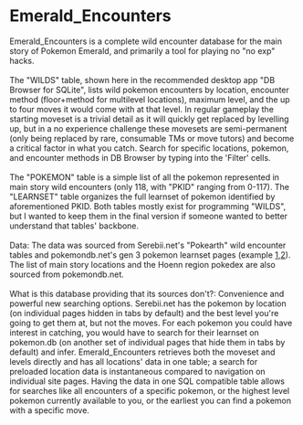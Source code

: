 # Emerald_Encounters
Emerald_Encounters is a complete wild encounter database for the main story of Pokemon Emerald, and primarily a tool
for playing no "no exp" hacks. <br>
<br>
The "WILDS" table, shown here in the recommended desktop app "DB Browser for SQLite", lists wild pokemon encounters by location, encounter method (floor+method for multilevel locations), maximum level, and the up to four moves it would come with at that level. In regular gameplay the starting moveset is a trivial detail as it will quickly get replaced by levelling up, but in a no experience challenge these movesets are semi-permanent (only being replaced by rare, consumable TMs or move tutors) and become a critical factor in what you catch. Search for specific locations, pokemon, and encounter methods in DB Browser by typing into the 'Filter' cells.<br> 
<br>
The "POKEMON" table is a simple list of all the pokemon represented in main story wild encounters (only 118, with "PKID" ranging from 0-117). The "LEARNSET" table organizes the full learnset of pokemon identified by aforementioned PKID. Both tables mostly exist for programming "WILDS", but I wanted to keep them in the final version if someone wanted to better understand that tables' backbone.<br>
<br>
Data: The data was sourced from Serebii.net's "Pokearth" wild encounter tables and pokemondb.net's gen 3 pokemon learnset pages (example [1](https://www.serebii.net/pokearth/hoenn/3rd/route102.shtml),[2](https://pokemondb.net/pokedex/lotad/moves/3)). The list of main story locations and the Hoenn region pokedex are also sourced from pokemondb.net. <br>
<br>
What is this database providing that its sources don't?: Convenience and powerful new searching options. Serebii.net has the pokemon by location (on individual pages hidden in tabs by default) and the best level you're going to get them at, but not the moves. For each pokemon you could have interest in catching, you would have to search for their learnset on pokemon.db (on another set of individual pages that hide them in tabs by default) and infer. Emerald_Encounters retrieves both the moveset and levels directly and has all locations' data in one table; a search for preloaded location data is instantaneous compared to navigation on individual site pages. Having the data in one SQL compatible table allows for searches like all encounters of a specific pokemon, or the highest level pokemon currently available to you, or the earliest you can find a pokemon with a specific move.
